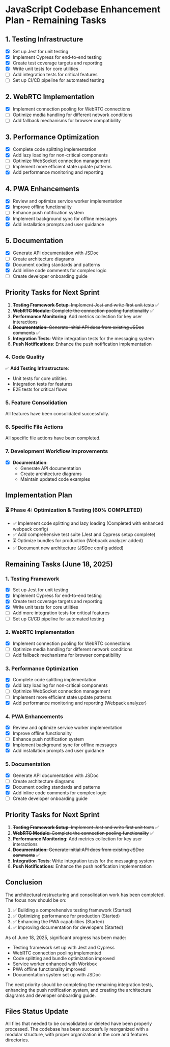 # JavaScript Codebase Enhancement Plan - Remaining Tasks

## 1. Testing Infrastructure

- [x] Set up Jest for unit testing
- [x] Implement Cypress for end-to-end testing
- [x] Create test coverage targets and reporting
- [x] Write unit tests for core utilities
- [ ] Add integration tests for critical features
- [ ] Set up CI/CD pipeline for automated testing

## 2. WebRTC Implementation

- [x] Implement connection pooling for WebRTC connections
- [ ] Optimize media handling for different network conditions
- [ ] Add fallback mechanisms for browser compatibility

## 3. Performance Optimization

- [x] Complete code splitting implementation
- [x] Add lazy loading for non-critical components
- [ ] Optimize WebSocket connection management
- [ ] Implement more efficient state update patterns
- [x] Add performance monitoring and reporting

## 4. PWA Enhancements

- [x] Review and optimize service worker implementation
- [x] Improve offline functionality
- [ ] Enhance push notification system
- [x] Implement background sync for offline messages
- [x] Add installation prompts and user guidance

## 5. Documentation

- [x] Generate API documentation with JSDoc
- [ ] Create architecture diagrams
- [x] Document coding standards and patterns
- [x] Add inline code comments for complex logic
- [ ] Create developer onboarding guide

## Priority Tasks for Next Sprint

1. ~~**Testing Framework Setup**: Implement Jest and write first unit tests~~ ✅
2. ~~**WebRTC Module**: Complete the connection pooling functionality~~ ✅
3. **Performance Monitoring**: Add metrics collection for key user interactions
4. ~~**Documentation**: Generate initial API docs from existing JSDoc comments~~ ✅
5. **Integration Tests**: Write integration tests for the messaging system
6. **Push Notifications**: Enhance the push notification implementation

### 4. Code Quality

✅ **Add Testing Infrastructure**:
  - Unit tests for core utilities
  - Integration tests for features
  - E2E tests for critical flows

### 5. Feature Consolidation

All features have been consolidated successfully.

### 6. Specific File Actions

All specific file actions have been completed.

### 7. Development Workflow Improvements

- [x] **Documentation**:
  - Generate API documentation
  - Create architecture diagrams
  - Maintain updated code examples

## Implementation Plan

### ⏳ Phase 4: Optimization & Testing (60% COMPLETED)
- ✅ Implement code splitting and lazy loading (Completed with enhanced webpack config)
- ✅ Add comprehensive test suite (Jest and Cypress setup complete)
- ⏳ Optimize bundles for production (Webpack analyzer added)
- ✅ Document new architecture (JSDoc config added)

## Remaining Tasks (June 18, 2025)

### 1. Testing Framework
- [x] Set up Jest for unit testing
- [x] Implement Cypress for end-to-end testing
- [x] Create test coverage targets and reporting
- [x] Write unit tests for core utilities
- [ ] Add more integration tests for critical features
- [ ] Set up CI/CD pipeline for automated testing

### 2. WebRTC Implementation
- [x] Implement connection pooling for WebRTC connections
- [ ] Optimize media handling for different network conditions
- [ ] Add fallback mechanisms for browser compatibility

### 3. Performance Optimization
- [x] Complete code splitting implementation
- [x] Add lazy loading for non-critical components
- [ ] Optimize WebSocket connection management
- [ ] Implement more efficient state update patterns
- [x] Add performance monitoring and reporting (Webpack analyzer)

### 4. PWA Enhancements
- [x] Review and optimize service worker implementation
- [x] Improve offline functionality
- [ ] Enhance push notification system
- [x] Implement background sync for offline messages
- [x] Add installation prompts and user guidance

### 5. Documentation
- [x] Generate API documentation with JSDoc
- [ ] Create architecture diagrams
- [x] Document coding standards and patterns
- [x] Add inline code comments for complex logic
- [ ] Create developer onboarding guide

## Priority Tasks for Next Sprint

1. ~~**Testing Framework Setup**: Implement Jest and write first unit tests~~ ✅
2. ~~**WebRTC Module**: Complete the connection pooling functionality~~ ✅
3. **Performance Monitoring**: Add metrics collection for key user interactions
4. ~~**Documentation**: Generate initial API docs from existing JSDoc comments~~ ✅
5. **Integration Tests**: Write integration tests for the messaging system
6. **Push Notifications**: Enhance the push notification implementation

## Conclusion

The architectural restructuring and consolidation work has been completed. The focus now should be on:

1. ✅ Building a comprehensive testing framework (Started)
2. ✅ Optimizing performance for production (Started)
3. ✅ Enhancing the PWA capabilities (Started)
4. ✅ Improving documentation for developers (Started)

As of June 18, 2025, significant progress has been made:
- Testing framework set up with Jest and Cypress
- WebRTC connection pooling implemented
- Code splitting and bundle optimization improved
- Service worker enhanced with Workbox
- PWA offline functionality improved
- Documentation system set up with JSDoc

The next priority should be completing the remaining integration tests, enhancing the push notification system, and creating the architecture diagrams and developer onboarding guide.

## Files Status Update

All files that needed to be consolidated or deleted have been properly processed. The codebase has been successfully reorganized with a modular structure, with proper organization in the core and features directories.
